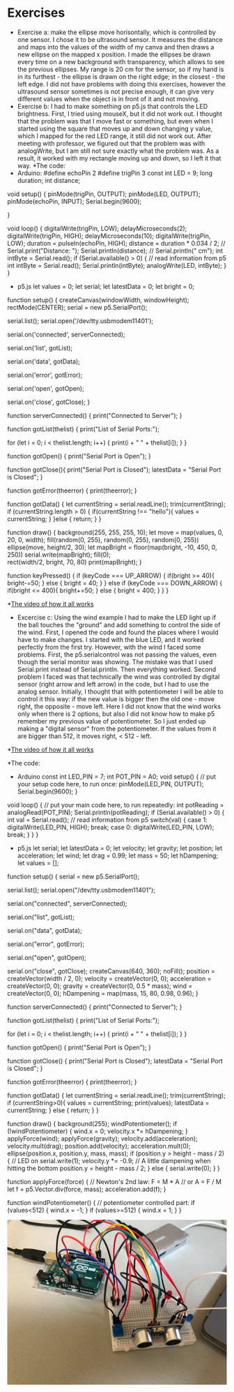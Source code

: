 # Exercises
* Exercise a: make the ellipse move horisontally, which is controlled by one sensor. I chose it to be ultrasound sensor. It measures the distance and maps into the values of the width of my canva and then draws a new ellipse on the mapped x position. I made the ellipses be drawn every time on a new background with transparency, which allows to see the previous ellipses. My range is 20 cm for the sensor, so if my hand is in its furthest - the ellipse is drawn on the right edge; in the closest - the left edge. I did not have problems with doing this exercises, however the ultrasound sensor sometimes is not precise enough, it can give very different values when the object is in front of it and not moving.
* Exercise b: I had to make something on p5.js that controls the LED brightness. First, I tried using mouseX, but it did not work out. I thought that the problem was that I move fast or something, but even when I started using the square that moves up and down changing y value, which I mapped for the red LED range, it still did not work out. After meeting with professor, we figured out that the problem was with analogWrite, but I am still not sure exactly what the problem was. As a result, it worked with my rectangle moving up and down, so I left it that way.
*The code:
* Arduino:
#define echoPin 2 
#define trigPin 3
const int LED = 9;
long duration;
int distance;

void setup() {
  pinMode(trigPin, OUTPUT); 
  pinMode(LED, OUTPUT);
  pinMode(echoPin, INPUT); 
  Serial.begin(9600); 

}

void loop() {
  digitalWrite(trigPin, LOW);
  delayMicroseconds(2);
  digitalWrite(trigPin, HIGH);
  delayMicroseconds(10);
  digitalWrite(trigPin, LOW);
  duration = pulseIn(echoPin, HIGH);
  distance = duration * 0.034 / 2; 
//  Serial.print("Distance: ");
  Serial.println(distance);
//  Serial.println(" cm");
  int intByte = Serial.read();
  if (Serial.available() > 0) {
  // read information from p5
    int intByte = Serial.read();
    Serial.println(intByte);
    analogWrite(LED, intByte);
  }
}

* p5.js
let values = 0;
let serial;
let latestData = 0;
let bright = 0;

function setup() {
 createCanvas(windowWidth, windowHeight);
  rectMode(CENTER);
 serial = new p5.SerialPort();

 serial.list();
 serial.open('/dev/tty.usbmodem11401');

 serial.on('connected', serverConnected);

 serial.on('list', gotList);

 serial.on('data', gotData);

 serial.on('error', gotError);

 serial.on('open', gotOpen);

 serial.on('close', gotClose);
}

function serverConnected() {
 print("Connected to Server");
}

function gotList(thelist) {
 print("List of Serial Ports:");

 for (let i = 0; i < thelist.length; i++) {
  print(i + " " + thelist[i]);
 }
}

function gotOpen() {
 print("Serial Port is Open");
}

function gotClose(){
 print("Serial Port is Closed");
 latestData = "Serial Port is Closed";
}

function gotError(theerror) {
 print(theerror);
}

function gotData() {
 let currentString = serial.readLine();
  trim(currentString);
  if (currentString.length > 0) {
    if(currentString !== "hello"){
      values = currentString;
    }
  }else {
    return;
  }
}


function draw() {
  background(255, 255, 255, 10);
  let move = map(values, 0, 20, 0, width);
  fill(random(0, 255), random(0, 255), random(0, 255))
  ellipse(move, height/2, 30);
  let mapBright = floor(map(bright, -10, 450, 0, 250))
  serial.write(mapBright);
  fill(0);  
  rect(width/2, bright, 70, 80)
  print(mapBright);
}


function keyPressed() {
  if (keyCode === UP_ARROW) {
    if(bright >= 40){
      bright-=50;
    } else {
      bright = 40;
    }
  } else if (keyCode === DOWN_ARROW) {
    if(bright <= 400){
      bright+=50;
    } else {
      bright = 400;
    }
  }
}

*[The video of how it all works](https://youtu.be/FjgZsPld7Jw)

* Excercise c: Using the wind example I had to make the LED light up if the ball touches the "ground" and add something to control the side of the wind. First, I opened the code and found the places where I would have to make changes. I started with the blue LED, and it worked perfectly from the first try. However, with the wind I faced some problems. First, the p5.serialcontrol was not passing the values, even though the serial monitor was showing. The mistake was that I used Serial.print instead of Serial.println. Then everything worked. Second problem I faced was that technically the wind was controlled by digital sensor (right arrow and left arrow) in the code, but I had to use the analog sensor. Initially, I thought that with potentiometer I will be able to control it this way: if the new value is bigger then the old one - move right, the opposite - move left. Here I did not know that the wind works only when there is 2 options, but also I did not know how to make p5 remember my previous value of potentiometer. So I just ended up making a "digital sensor" from the potentiometer. If the values from it are bigger than 512, it moves right, < 512 - left. 

*[The video of how it all works](https://youtu.be/KkcJX6ad9-A)

*The code:
* Arduino
const int LED_PIN = 7;
int POT_PIN = A0;
void setup() {
  // put your setup code here, to run once:
  pinMode(LED_PIN, OUTPUT);
  Serial.begin(9600);
}

void loop() {
  // put your main code here, to run repeatedly:
  int potReading = analogRead(POT_PIN);
  Serial.println(potReading);
  if (Serial.available() > 0) {
  int val = Serial.read();
  // read information from p5
    switch(val) {
      case 1:
        digitalWrite(LED_PIN, HIGH);
        break;
      case 0:
        digitalWrite(LED_PIN, LOW);
        break;
    }
  }
}

* p5.js
let serial;
let latestData = 0;
let velocity;
let gravity;
let position;
let acceleration;
let wind;
let drag = 0.99;
let mass = 50;
let hDampening;
let values = [];

function setup() {
  serial = new p5.SerialPort();

  serial.list();
  serial.open("/dev/tty.usbmodem11401");

  serial.on("connected", serverConnected);

  serial.on("list", gotList);

  serial.on("data", gotData);

  serial.on("error", gotError);

  serial.on("open", gotOpen);

  serial.on("close", gotClose);
  createCanvas(640, 360);
  noFill();
  position = createVector(width / 2, 0);
  velocity = createVector(0, 0);
  acceleration = createVector(0, 0);
  gravity = createVector(0, 0.5 * mass);
  wind = createVector(0, 0);
  hDampening = map(mass, 15, 80, 0.98, 0.96);
}

function serverConnected() {
  print("Connected to Server");
}

function gotList(thelist) {
  print("List of Serial Ports:");

  for (let i = 0; i < thelist.length; i++) {
    print(i + " " + thelist[i]);
  }
}

function gotOpen() {
  print("Serial Port is Open");
}

function gotClose() {
  print("Serial Port is Closed");
  latestData = "Serial Port is Closed";
}

function gotError(theerror) {
  print(theerror);
}

function gotData() {
  let currentString = serial.readLine();
  trim(currentString);
  if (currentString>0){
    values = currentString;
    print(values);
    latestData = currentString;
  } else {
    return;
  } 
}

function draw() {
  background(255);
  windPotentiometer();
  if (!windPotentiometer) {
    wind.x = 0;
    velocity.x *= hDampening;
  }
  applyForce(wind);
  applyForce(gravity);
  velocity.add(acceleration);
  velocity.mult(drag);
  position.add(velocity);
  acceleration.mult(0);
  ellipse(position.x, position.y, mass, mass);
  if (position.y > height - mass / 2) {
    // LED on
    serial.write(1);
    velocity.y *= -0.9; // A little dampening when hitting the bottom
    position.y = height - mass / 2;
  } else {
    serial.write(0);
  }
}

function applyForce(force) {
  // Newton's 2nd law: F = M * A
  // or A = F / M
  let f = p5.Vector.div(force, mass);
  acceleration.add(f);
}

function windPotentiometer() {
  // potentiometer controlled part:
  if (values<512) {
    wind.x = -1;
  }
  if (values>=512) {
    wind.x = 1;
  }
}


![The circuit for the excercises](https://github.com/lizadat/Intro_to_IM/blob/82434d6945a0ebb4acf2b460eba3008a94bbb17a/Week12/Arduino-p5.js_exercises.jpeg)
